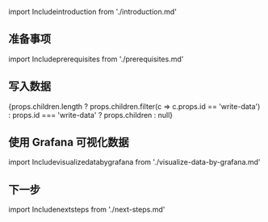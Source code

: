 
import Includeintroduction from './introduction.md' 

<Includeintroduction/>

## 准备事项

import Includeprerequisites from './prerequisites.md' 

<Includeprerequisites/>

## 写入数据

{props.children.length ? props.children.filter(c => c.props.id == 'write-data') : props.id === 'write-data' ? props.children : null}

## 使用 Grafana 可视化数据
import Includevisualizedatabygrafana from './visualize-data-by-grafana.md' 

<Includevisualizedatabygrafana/>

## 下一步

import Includenextsteps from './next-steps.md' 

<Includenextsteps/>
